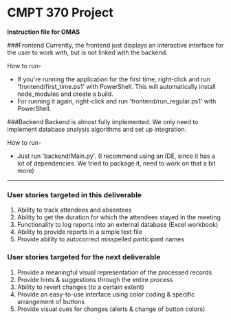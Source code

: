 # CMPT 370 Project

**Instruction file for OMAS**

###Frontend
Currently, the frontend just displays an interactive interface for the user to work with, but is not linked with the backend.

How to run-
  - If you're running the application for the first time, right-click and run 'frontend/first_time.ps1' with PowerShell. This will automatically install node_modules and create a build.
  - For running it again, right-click and run 'frontend/run_regular.ps1' with PowerShell.

###Backend
Backend is almost fully implemented. We only need to implement database analysis algorithms and set up integration.

How to run-
- Just run 'backend/Main.py'. (I recommend using an IDE, since it has a lot of dependencies. We tried to package it, need to work on that a bit more)

___

### User stories targeted in this deliverable
1. Ability to track attendees and absentees
2. Ability to get the duration for which the attendees stayed in the meeting
3. Functionality to log reports into an external database (Excel workbook)
4. Ability to provide reports in a simple text file
5. Provide ability to autocorrect misspelled participant names

### User stories targeted for the next deliverable
1. Provide a meaningful visual representation of the processed records
2. Provide hints & suggestions through the entire process
3. Ability to revert changes (to a certain extent)
4. Provide an easy-to-use interface using color coding & specific arrangement of buttons
5. Provide visual cues for changes (alerts & change of button colors)